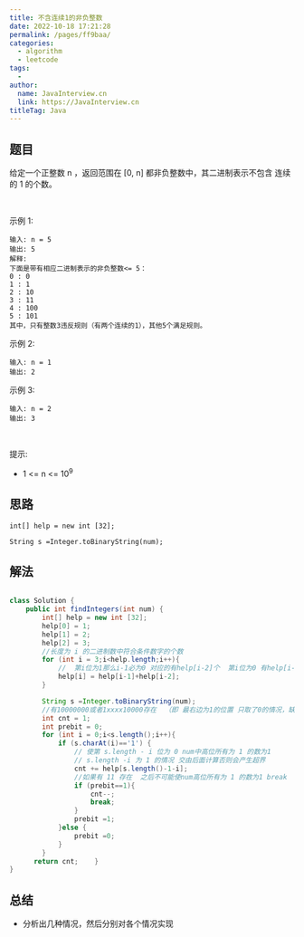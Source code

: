 ```yaml
---
title: 不含连续1的非负整数
date: 2022-10-18 17:21:28
permalink: /pages/ff9baa/
categories:
  - algorithm
  - leetcode
tags:
  - 
author: 
  name: JavaInterview.cn
  link: https://JavaInterview.cn
titleTag: Java
---
```



## 题目

给定一个正整数 n ，返回范围在 [0, n] 都非负整数中，其二进制表示不包含 连续的 1 的个数。

 

示例 1:

    输入: n = 5
    输出: 5
    解释: 
    下面是带有相应二进制表示的非负整数<= 5：
    0 : 0
    1 : 1
    2 : 10
    3 : 11
    4 : 100
    5 : 101
    其中，只有整数3违反规则（有两个连续的1），其他5个满足规则。
示例 2:

    输入: n = 1
    输出: 2
示例 3:

    输入: n = 2
    输出: 3
 

提示:

- 1 <= n <= 10<sup>9</sup>

## 思路

    int[] help = new int [32];
    
    String s =Integer.toBinaryString(num);


## 解法
```java

class Solution {
    public int findIntegers(int num) {
        int[] help = new int [32];
        help[0] = 1;
        help[1] = 2;
        help[2] = 3;
        //长度为 i 的二进制数中符合条件数字的个数
        for (int i = 3;i<help.length;i++){
            //  第i位为1那么i-1必为0 对应的有help[i-2]个  第i位为0 有help[i-1]个数
            help[i] = help[i-1]+help[i-2];
        }

        String s =Integer.toBinaryString(num);
        //有10000000或者1xxxx10000存在  （即 最右边为1的位置 只取了0的情况，缺失了1的情况）所以 cnt为1
        int cnt = 1;
        int prebit = 0;
        for (int i = 0;i<s.length();i++){
            if (s.charAt(i)=='1') {
                // 使第 s.length - i 位为 0 num中高位所有为 1 的数为1  
                // s.length -i 为 1 的情况 交由后面计算否则会产生超界
                cnt += help[s.length()-1-i];
                //如果有 11 存在  之后不可能使num高位所有为 1 的数为1 break
                if (prebit==1){
                    cnt--;
                    break;
                }
                prebit =1;
            }else {
                prebit =0;
            }
        }
      return cnt;    }
}
```

## 总结

- 分析出几种情况，然后分别对各个情况实现 
